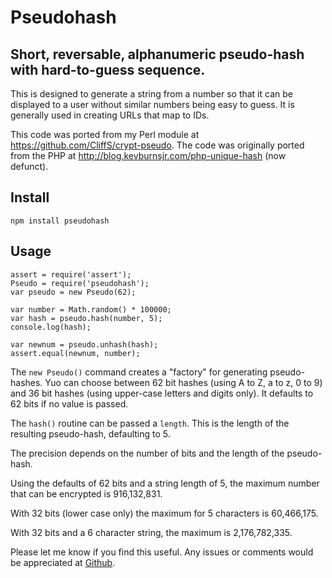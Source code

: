 # Pseudohash

[issues]: https://github.com/CliffS/node-pseudohash/issues

## Short, reversable, alphanumeric pseudo-hash with hard-to-guess sequence.

This is designed to generate a string from a number so
that it can be displayed to a user without similar numbers
being easy to guess.  It is generally used in creating URLs
that map to IDs.

This code was ported from my Perl module at
<https://github.com/CliffS/crypt-pseudo>.  The code was originally
ported from the PHP at <http://blog.kevburnsjr.com/php-unique-hash>
(now defunct).

## Install

    npm install pseudohash

## Usage

    assert = require('assert');
    Pseudo = require('pseudohash');
    var pseudo = new Pseudo(62);

    var number = Math.random() * 100000;
    var hash = pseudo.hash(number, 5);
    console.log(hash);

    var newnum = pseudo.unhash(hash);
    assert.equal(newnum, number);

The `new Pseudo()` command creates a "factory" for generating
pseudo-hashes.  Yuo can choose between 62 bit hashes (using
A to Z, a to z, 0 to 9) and 36 bit hashes (using upper-case
letters and digits only).  It defaults to 62 bits if no value
is passed.

The `hash()` routine can be passed a `length`.  This is the
length of the resulting pseudo-hash, defaulting to 5.

The precision depends on the number of bits and the length
of the pseudo-hash.

Using the defaults of 62 bits and a string length of 5,
the maximum number that can be encrypted is 916,132,831.

With 32 bits (lower case only) the maximum for 5 characters 
is 60,466,175.

With 32 bits and a 6 character string, the maximum is 2,176,782,335.

Please let me know if you find this useful.  Any issues or
comments would be appreciated at [Github][issues].
